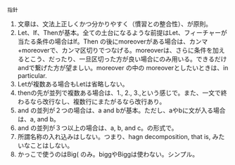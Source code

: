 ```
指針
```
1. 文章は、文法上正しくかつ分かりやすく（慣習との整合性）、が原則。
2. Let、If、Thenが基本。全ての土台になるような前提はLet、フィーチャーが当たる条件の場合はIf。Then の後にmoreoverがある場合は、カンマ+moreoverで、カンマ区切りでつなげる。moreoverは、さらに条件を加えるとこう、だったり、一旦区切った方が良い場合にのみ用いる。できるだけandで繋げた方が望ましい。moreover の中の moreoverとしたいときは、in particular.
3. Letが複数ある場合もLetは省略しない。
4. thenの先が並列で複数ある場合は、1., 2., 3.,という感じで。また、一文で終わるなら改行なし、複数行にまたがるなら改行あり。
5. and の並列が２つの場合は、a and bが基本。ただし、aやbに文が入る場合は、a, and b。
6. and の並列が３つ以上の場合は、a, b, and c。の形式で。
7. 所謂名称の入れ込みはしない。つまり、hagn decomposition, that is, みたいなことはしない。
8. かっこで使うのはBig( のみ。biggやBiggは使わない。シンプル。